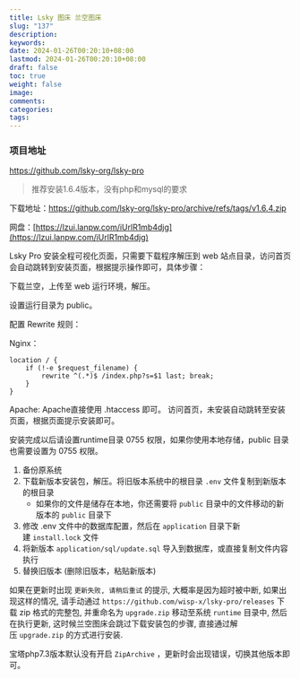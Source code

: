 ```yaml
---
title: Lsky 图床 兰空图床
slug: "137"
description: 
keywords: 
date: 2024-01-26T00:20:10+08:00
lastmod: 2024-01-26T00:20:10+08:00
draft: false
toc: true
weight: false
image: 
comments: 
categories: 
tags:
---
```

### 项目地址

https://github.com/lsky-org/lsky-pro


>推荐安装1.6.4版本，没有php和mysql的要求

下载地址：https://github.com/lsky-org/lsky-pro/archive/refs/tags/v1.6.4.zip

网盘：[https://lzui.lanpw.com/iUrlR1mb4djg](https://lzui.lanpw.com/iUrlR1mb4djg)

Lsky Pro 安装全程可视化页面，只需要下载程序解压到 web 站点目录，访问首页会自动跳转到安装页面，根据提示操作即可，具体步骤：

下载兰空，上传至 web 运行环境，解压。

设置运行目录为 public。

配置 Rewrite 规则：

Nginx：

```
location / {
    if (!-e $request_filename) {
        rewrite ^(.*)$ /index.php?s=$1 last; break;
    }
}
```

Apache: Apache直接使用 .htaccess 即可。
访问首页，未安装自动跳转至安装页面，根据页面提示安装即可。

安装完成以后请设置runtime目录 0755 权限，如果你使用本地存储，public 目录也需要设置为 0755 权限。


1. 备份原系统
2. 下载新版本安装包，解压。将旧版本系统中的根目录 `.env` 文件复制到新版本的根目录
    - 如果你的文件是储存在本地，你还需要将 `public` 目录中的文件移动的新版本的 `public` 目录下
3. 修改 .env 文件中的数据库配置，然后在 `application` 目录下新建 `install.lock` 文件
4. 将新版本 `application/sql/update.sql` 导入到数据库，或直接复制文件内容执行
5. 替换旧版本 (删除旧版本，粘贴新版本)

如果在更新时出现 `更新失败, 请稍后重试` 的提示, 大概率是因为超时被中断, 如果出现这样的情况, 请手动通过 `https://github.com/wisp-x/lsky-pro/releases` 下载 zip 格式的完整包, 并重命名为 `upgrade.zip` 移动至系统 `runtime` 目录中, 然后在执行更新, 这时候兰空图床会跳过下载安装包的步骤, 直接通过解压 `upgrade.zip` 的方式进行安装.

宝塔php7.3版本默认没有开启 `ZipArchive` ，更新时会出现错误，切换其他版本即可。